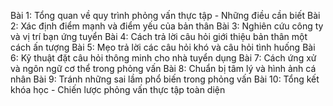 Bài 1: Tổng quan về quy trình phỏng vấn thực tập - Những điều cần biết
Bài 2: Xác định điểm mạnh và điểm yếu của bản thân
Bài 3: Nghiên cứu công ty và vị trí bạn ứng tuyển
Bài 4: Cách trả lời câu hỏi giới thiệu bản thân một cách ấn tượng
Bài 5: Mẹo trả lời các câu hỏi khó và câu hỏi tình huống
Bài 6: Kỹ thuật đặt câu hỏi thông minh cho nhà tuyển dụng
Bài 7: Cách ứng xử và ngôn ngữ cơ thể trong phỏng vấn
Bài 8: Chuẩn bị tâm lý và hình ảnh cá nhân
Bài 9: Tránh những sai lầm phổ biến trong phỏng vấn
Bài 10: Tổng kết khóa học - Chiến lược phỏng vấn thực tập toàn diện